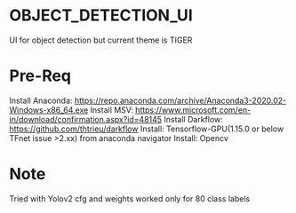 # OBJECT_DETECTION_UI
UI for object detection but current theme is TIGER

# Pre-Req
Install Anaconda: https://repo.anaconda.com/archive/Anaconda3-2020.02-Windows-x86_64.exe
Install MSV: https://www.microsoft.com/en-in/download/confirmation.aspx?id=48145
Install Darkflow: https://github.com/thtrieu/darkflow
Install: Tensorflow-GPU(1.15.0 or below TFnet issue >2.xx) from anaconda navigator
Install: Opencv

# Note
Tried with Yolov2 cfg and weights worked only for 80 class labels


